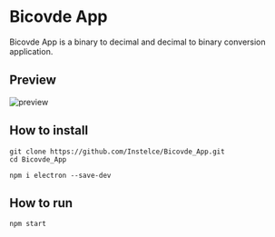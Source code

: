 # Bicovde App

Bicovde App is a binary to decimal and decimal to binary conversion application.

## Preview

![preview](https://github.com/Instelce/Bicovde_App/blob/main/preview/presantation.gif)

## How to install

    git clone https://github.com/Instelce/Bicovde_App.git
    cd Bicovde_App
    
    npm i electron --save-dev

## How to run

    npm start
